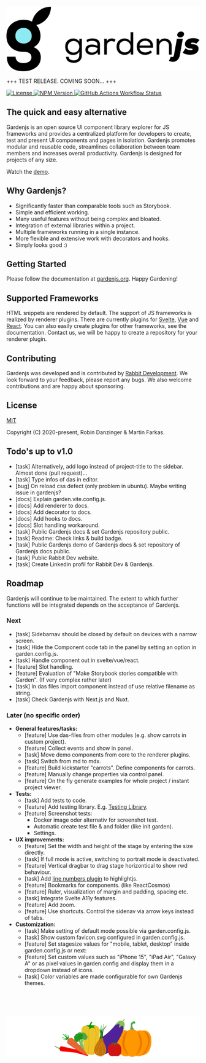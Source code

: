 <p>
  <picture>
    <source media="(prefers-color-scheme: dark)" srcset="src/client/assets/icons/logo_neg.svg">
    <img src="src/client/assets/icons/logo.svg">
  </picture
</p>

+++ TEST RELEASE. COMING SOON... +++

<div>
  <a href="https://github.com/gardenjs/gardenjs/blob/main/LICENSE.md">
    <img src="https://img.shields.io/badge/License-MIT-green.svg" alt="License" data-canonical-src="https://img.shields.io/github/license/gardenjs/gardenjs.svg" style="max-width: 100%;">
  </a>
  <a href="https://www.npmjs.com/package/gardenjs" target="_blank">
    <img alt="NPM Version" src="https://img.shields.io/npm/v/gardenjs?color=blue">
  </a>
  <a href="https://github.com/gardenjs/gardenjs/actions">
    <img alt="GitHub Actions Workflow Status" src="https://img.shields.io/github/actions/workflow/status/gardenjs/gardenjs/workflow">
  </a>
</div>

## The quick and easy alternative

Gardenjs is an open source UI component library explorer for JS frameworks and provides a centralized platform for developers to create, test and present UI components and pages in isolation. Gardenjs promotes modular and reusable code, streamlines collaboration between team members and increases overall productivity. Gardenjs is designed for projects of any size.

Watch the <a href="https://www.gardenjs.org/demo/">demo</a>.

## Why Gardenjs?

- Significantly faster than comparable tools such as Storybook.
- Simple and efficient working.
- Many useful features without being complex and bloated.
- Integration of external libraries within a project.
- Multiple frameworks running in a single instance.
- More flexible and extensive work with decorators and hooks.
- Simply looks good :)

## Getting Started

Please follow the documentation at <a href="https://www.gardenjs.org/docs" target="_blank">gardenjs.org</a>. Happy Gardening!

## Supported Frameworks

HTML snippets are rendered by default. The support of JS frameworks is realized by renderer plugins. There are currently plugins for <a href="https://github.com/gardenjs/render-plugin-svelte" target="_blank">Svelte</a>, <a href="https://github.com/gardenjs/render-plugin-vue" target="_blank">Vue</a> and <a href="https://github.com/gardenjs/render-plugin-react" target="_blank">React</a>. You can also easily create plugins for other frameworks, see the documentation. Contact us, we will be happy to create a repository for your renderer plugin.

## Contributing

Gardenjs was developed and is contributed by <a href="https://www.rabbitdevelopment.com" target="_blank">Rabbit Development</a>. We look forward to your feedback, please report any bugs. We also welcome contributions and are happy about sponsoring.

## License

[MIT](https://github.com/gardenjs/gardenjs?tab=MIT-1-ov-file#readme)

Copyright (C) 2020-present, Robin Danzinger & Martin Farkas.

## Todo's up to v1.0

- [task] Alternatively, add logo instead of project-title to the sidebar. Almost done (pull request)...
- [task] Type infos of das in editor.
- [bug] On reload css defect (only problem in ubuntu). Maybe writing issue in gardenjs?
- [docs] Explain garden.vite.config.js.
- [docs] Add renderer to docs.
- [docs] Add decorator to docs.
- [docs] Add hooks to docs.
- [docs] Slot handling workaround.
- [task] Public Gardenjs docs & set Gardenjs repository public.
- [task] Readme: Check links & build badge.
- [task] Public Gardenjs demo of Gardenjs docs & set repository of Gardenjs docs public.
- [task] Public Rabbit Dev website.
- [task] Create Linkedin profil for Rabbit Dev & Gardenjs.

## Roadmap

Gardenjs will continue to be maintained. The extent to which further functions will be integrated depends on the acceptance of Gardenjs.

### Next

- [task] Sidebarnav should be closed by default on devices with a narrow screen.
- [task] Hide the Component code tab in the panel by setting an option in garden.config.js.
- [task] Handle component out in svelte/vue/react.
- [feature] Slot handling.
- [feature] Evaluation of "Make Storybook stories compatible with Garden". (If very complex rather later)
- [task] In das files import component instead of use relative filename as string.
- [task] Check Gardenjs with Next.js and Nuxt.

### Later (no specific order)

- **General features/tasks:**
  - [feature] Use das-files from other modules (e.g. show carrots in custom project).
  - [feature] Collect events and show in panel.
  - [task] Move demo components from core to the renderer plugins.
  - [task] Switch from md to mdx.
  - [feature] Build kickstarter "carrots". Define components for carrots.
  - [feature] Manually change properties via control panel.
  - [feature] On the fly generate examples for whole project / instant project viewer.
- **Tests:**
  - [task] Add tests to code.
  - [feature] Add testing library. E.g. [Testing Library](https://testing-library.com/).
  - [feature] Screenshot tests:
    - Docker image oder alternativ for screenshot test.
    - Automatic create test file & and folder (like init garden).
    - Settings.
- **UX improvements:**
  - [feature] Set the width and height of the stage by entering the size directly.
  - [task] If full mode is active, switching to portrait mode is deactivated.
  - [feature] Vertical dragbar to drag stage horizontical to show rwd behaviour.
  - [task] Add [line numbers plugin](https://github.com/wcoder/highlightjs-line-numbers.js) to highlightjs.
  - [feature] Bookmarks for components. (like ReactCosmos)
  - [feature] Ruler, visualization of margin and padding, spacing etc.
  - [task] Integrate Svelte A11y features.
  - [feature] Add zoom.
  - [feature] Use shortcuts. Control the sidenav via arrow keys instead of tabs.
- **Customization:**
  - [task] Make setting of default mode possible via garden.config.js.
  - [task] Show custom favicon.svg configured in garden.config.js.
  - [feature] Set stagesize values for "mobile, tablet, desktop" inside garden.config.js or next:
  - [feature] Set custom values such as "iPhone 15", "iPad Air", "Galaxy A" or as pixel values in garden.config and display them in a dropdown instead of icons.
  - [task] Color variables are made configurable for own Gardenjs themes.

<br><br><br><p align="center"><img src="src/client/assets/icons/vegetables.svg"></p>
